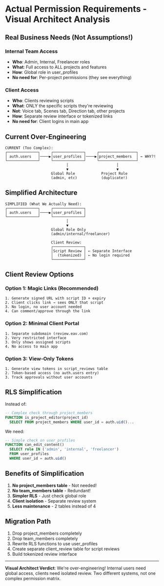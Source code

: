 # Actual Permission Requirements - Visual Architect Analysis

## Real Business Needs (Not Assumptions!)

### Internal Team Access
- **Who**: Admin, Internal, Freelancer roles
- **What**: Full access to ALL projects and features
- **How**: Global role in user_profiles
- **No need for**: Per-project permissions (they see everything)

### Client Access
- **Who**: Clients reviewing scripts
- **What**: ONLY the specific scripts they're reviewing
- **Not**: Voice tab, Scenes tab, Direction tab, other projects
- **How**: Separate review interface or tokenized links
- **No need for**: Client logins in main app

## Current Over-Engineering

```
CURRENT (Too Complex):
┌──────────────┐     ┌──────────────┐     ┌─────────────────┐
│ auth.users   │────▶│user_profiles │────▶│project_members  │ ← WHY?!
└──────────────┘     └──────────────┘     └─────────────────┘
                            │                      │
                            ▼                      ▼
                     Global Role            Project Role
                     (admin, etc)           (duplicate!)
```

## Simplified Architecture

```
SIMPLIFIED (What We Actually Need):
┌──────────────┐     ┌──────────────┐
│ auth.users   │────▶│user_profiles │
└──────────────┘     └──────────────┘
                            │
                            ▼
                     Global Role Only
                     (admin/internal/freelancer)

                     Client Review:
                     ┌──────────────┐
                     │Script Review │ ← Separate Interface
                     │  (tokenized) │ ← No login required
                     └──────────────┘
```

## Client Review Options

### Option 1: Magic Links (Recommended)
```
1. Generate signed URL with script ID + expiry
2. Client clicks link → sees ONLY that script
3. No login, no user account needed
4. Can comment/approve through the link
```

### Option 2: Minimal Client Portal
```
1. Separate subdomain (review.eav.com)
2. Very restricted interface
3. Only shows assigned scripts
4. No access to main app
```

### Option 3: View-Only Tokens
```
1. Generate view tokens in script_reviews table
2. Token-based access (no auth.users entry)
3. Track approvals without user accounts
```

## RLS Simplification

Instead of:
```sql
-- Complex check through project_members
FUNCTION is_project_editor(project_id)
  SELECT FROM project_members WHERE user_id = auth.uid()...
```

We need:
```sql
-- Simple check on user_profiles
FUNCTION can_edit_content()
  SELECT role IN ('admin', 'internal', 'freelancer')
  FROM user_profiles
  WHERE user_id = auth.uid()
```

## Benefits of Simplification

1. **No project_members table** - Not needed!
2. **No team_members table** - Redundant!
3. **Simpler RLS** - Just check global role
4. **Client isolation** - Separate review system
5. **Less maintenance** - 2 tables instead of 4

## Migration Path

1. Drop project_members completely
2. Drop team_members completely
3. Rewrite RLS functions to use user_profiles
4. Create separate client_review table for script reviews
5. Build tokenized review interface

---

**Visual Architect Verdict**: We're over-engineering! Internal users need global access, clients need isolated review. Two different systems, not one complex permission matrix.